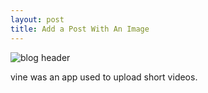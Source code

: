 ```yaml
---
layout: post
title: Add a Post With An Image
---
```


![blog header](/images/blog-letters.jpg)

vine was an app used to upload short videos.
